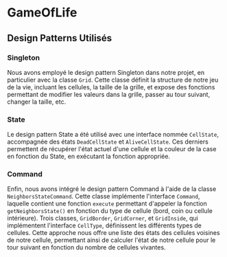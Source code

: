 # **GameOfLife**

## **Design Patterns Utilisés**

### **Singleton**
Nous avons employé le design pattern Singleton dans notre projet, en particulier avec la classe `Grid`. Cette classe définit la structure de notre jeu de la vie, incluant les cellules, la taille de la grille, et expose des fonctions permettant de modifier les valeurs dans la grille, passer au tour suivant, changer la taille, etc.

### **State**
Le design pattern State a été utilisé avec une interface nommée `CellState`, accompagnée des états `DeadCellState` et `AliveCellState`. Ces derniers permettent de récupérer l'état actuel d'une cellule et la couleur de la case en fonction du State, en exécutant la fonction appropriée.

### **Command**
Enfin, nous avons intégré le design pattern Command à l'aide de la classe `NeighborsStateCommand`. Cette classe implémente l'interface `Command`, laquelle contient une fonction `execute` permettant d'appeler la fonction `getNeighborsState()` en fonction du type de cellule (bord, coin ou cellule intérieure). Trois classes, `GridBorder`, `GridCorner`, et `GridInside`, qui implémentent l'interface `CellType`, définissent les différents types de cellules. Cette approche nous offre une liste des états des cellules voisines de notre cellule, permettant ainsi de calculer l'état de notre cellule pour le tour suivant en fonction du nombre de cellules vivantes.
